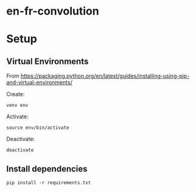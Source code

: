 en-fr-convolution
=================

# Setup

## Virtual Environments

From https://packaging.python.org/en/latest/guides/installing-using-pip-and-virtual-environments/

Create:

```
venv env
```

Activate:

```
source env/bin/activate
```

Deactivate:

```
deactivate
```

## Install dependencies

```
pip install -r requirements.txt
```

